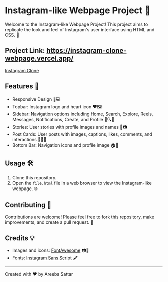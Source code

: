 # Instagram-like Webpage Project 📸

Welcome to the Instagram-like Webpage Project! This project aims to replicate the look and feel of Instagram's user interface using HTML and CSS. 🎉

## Project Link: https://instagram-clone-webpage.vercel.app/
[Instagram Clone](https://instagram-clone-webpage.vercel.app/)

## Features 🚀
- Responsive Design 📱💻
- Topbar: Instagram logo and heart icon ❤️🖼️
- Sidebar: Navigation options including Home, Search, Explore, Reels, Messages, Notifications, Create, and Profile 🧭🔍🔦
- Stories: User stories with profile images and names 📖📷
- Post Cards: User posts with images, captions, likes, comments, and interactions 📮💬💗
- Bottom Bar: Navigation icons and profile image 🏠👤

## Usage 🛠️

1. Clone this repository.
2. Open the `file.html` file in a web browser to view the Instagram-like webpage. 🌐


## Contributing 🤝

Contributions are welcome! Please feel free to fork this repository, make improvements, and create a pull request. 🌈

## Credits 💡

- Images and icons: [FontAwesome](https://fontawesome.com/) 📷🎨
- Fonts: [Instagram Sans Script](https://fonts.cdnfonts.com/css/instagram-sans-script) 🖋️

---

Created with ❤️ by Areeba Sattar 
